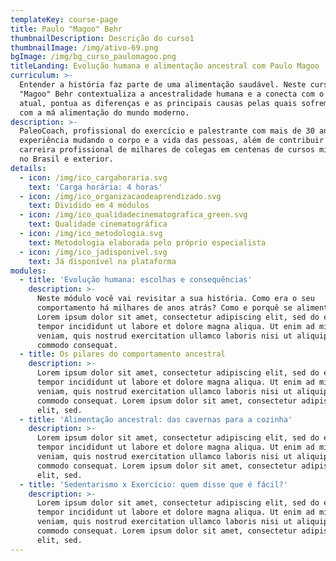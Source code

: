 ```yaml
---
templateKey: course-page
title: Paulo "Magoo" Behr
thumbnailDescription: Descrição do curso1
thumbnailImage: /img/ativo-69.png
bgImage: /img/bg_curso_paulomagoo.png
titleLanding: Evolução humana e alimentação ancestral com Paulo Magoo
curriculum: >-
  Entender a história faz parte de uma alimentação saudável. Neste curso, Paulo
  "Magoo" Behr contextualiza a ancestralidade humana e a conecta com o mundo
  atual, pontua as diferenças e as principais causas pelas quais sofremos tanto
  com a má alimentação do mundo moderno.
description: >-
  PaleoCoach, profissional do exercício e palestrante com mais de 30 anos de
  experiência mudando o corpo e a vida das pessoas, além de contribuir na
  carreira profissional de milhares de colegas em centenas de cursos ministrados
  no Brasil e exterior.
details:
  - icon: /img/ico_cargahoraria.svg
    text: 'Carga horária: 4 horas'
  - icon: /img/ico_organizacaodeaprendizado.svg
    text: Dividido em 4 módulos
  - icon: /img/ico_qualidadecinematografica_green.svg
    text: Qualidade cinematográfica
  - icon: /img/ico_metodologia.svg
    text: Metodologia elaborada pelo próprio especialista
  - icon: /img/ico_jadisponivel.svg
    text: Já disponível na plataforma
modules:
  - title: 'Evolução humana: escolhas e consequências'
    description: >-
      Neste módulo você vai revisitar a sua história. Como era o seu
      comportamento há milhares de anos atrás? Como e porquê se alimentava?
      Lorem ipsum dolor sit amet, consectetur adipiscing elit, sed do eiusmod
      tempor incididunt ut labore et dolore magna aliqua. Ut enim ad minim
      veniam, quis nostrud exercitation ullamco laboris nisi ut aliquip ex ea
      commodo consequat.
  - title: Os pilares do comportamento ancestral
    description: >-
      Lorem ipsum dolor sit amet, consectetur adipiscing elit, sed do eiusmod
      tempor incididunt ut labore et dolore magna aliqua. Ut enim ad minim
      veniam, quis nostrud exercitation ullamco laboris nisi ut aliquip ex ea
      commodo consequat. Lorem ipsum dolor sit amet, consectetur adipiscing
      elit, sed.
  - title: 'Alimentação ancestral: das cavernas para a cozinha'
    description: >-
      Lorem ipsum dolor sit amet, consectetur adipiscing elit, sed do eiusmod
      tempor incididunt ut labore et dolore magna aliqua. Ut enim ad minim
      veniam, quis nostrud exercitation ullamco laboris nisi ut aliquip ex ea
      commodo consequat. Lorem ipsum dolor sit amet, consectetur adipiscing
      elit, sed.
  - title: 'Sedentarismo x Exercício: quem disse que é fácil?'
    description: >-
      Lorem ipsum dolor sit amet, consectetur adipiscing elit, sed do eiusmod
      tempor incididunt ut labore et dolore magna aliqua. Ut enim ad minim
      veniam, quis nostrud exercitation ullamco laboris nisi ut aliquip ex ea
      commodo consequat. Lorem ipsum dolor sit amet, consectetur adipiscing
      elit, sed.
---
```


